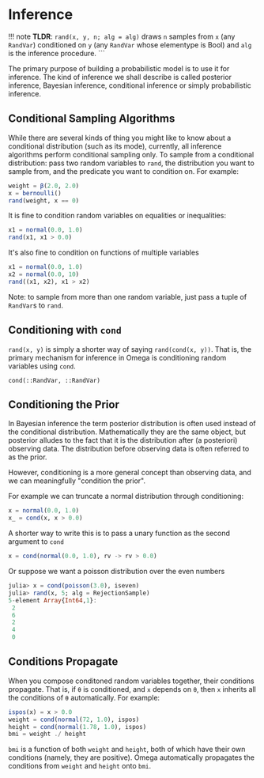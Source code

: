 # Inference

!!! note
    **TLDR**: `rand(x, y, n; alg = alg)` draws `n` samples from `x` (any `RandVar`) conditioned on `y` (any `RandVar` whose elementype is Bool) and `alg` is the inference procedure.
    ```


The primary purpose of building a probabilistic model is to use it for inference.
The kind of inference we shall describe is called posterior inference, Bayesian inference, conditional inference or simply probabilistic inference.

## Conditional Sampling Algorithms

While there are several kinds of thing you might like to know about a conditional distribution (such as its mode), currently, all inference algorithms perform conditional sampling only.
To sample from a conditional distribution: pass two random variables to `rand`, the distribution you want to sample from, and the predicate you want to condition on. For example:

```julia
weight = β(2.0, 2.0)
x = bernoulli()
rand(weight, x == 0)
```

It is fine to condition random variables on equalities or inequalities:

```julia
x1 = normal(0.0, 1.0)
rand(x1, x1 > 0.0)
```

It's also fine to condition on functions of multiple variables

```julia
x1 = normal(0.0, 1.0)
x2 = normal(0.0, 10)
rand((x1, x2), x1 > x2)
```

Note: to sample from more than one random variable, just pass a tuple of `RandVar`s to `rand`.

## Conditioning with `cond` 

`rand(x, y)` is simply a shorter way of saying `rand(cond(x, y))`.
That is, the primary mechanism for inference in Omega is conditioning random variables using `cond`.

```@docs
cond(::RandVar, ::RandVar)
```

## Conditioning the Prior

In Bayesian inference the term posterior distribution is often used instead of the conditional distribution.  Mathematically they are the same object, but posterior alludes to the fact that it is the distribution after (a posteriori) observing data. The distribution before observing data is often referred to as the prior.

However, conditioning is a more general concept than observing data, and we can meaningfully "condition the prior".

For example we can truncate a normal distribution through conditioning:

```julia
x = normal(0.0, 1.0)
x_ = cond(x, x > 0.0)
```

A shorter way to write this is to pass a unary function as the second argument to `cond`

```julia
x = cond(normal(0.0, 1.0), rv -> rv > 0.0)
```

Or suppose we want a poisson distribution over the even numbers

```julia
julia> x = cond(poisson(3.0), iseven)
julia> rand(x, 5; alg = RejectionSample)
5-element Array{Int64,1}:
 2
 6
 2
 4
 0
```

## Conditions Propagate
When you compose conditoned random variables together, their conditions propagate.  That is, if `θ` is conditioned, and `x` depends on `θ`, then `x` inherits all the conditions of `θ` automatically.  For example:

```julia
ispos(x) = x > 0.0
weight = cond(normal(72, 1.0), ispos)
height = cond(normal(1.78, 1.0), ispos)
bmi = weight ./ height
```

`bmi` is a function of both `weight` and `height`, both of which have their own conditions (namely, they are positive).
Omega automatically propagates the conditions from `weight` and `height` onto `bmi`.